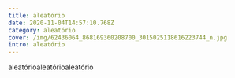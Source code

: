 ```yaml
---
title: aleatório
date: 2020-11-04T14:57:10.768Z
category: aleatório
cover: /img/62436064_868169360208700_3015025118616223744_n.jpg
intro: aleatório
---
```

aleatórioaleatórioaleatório